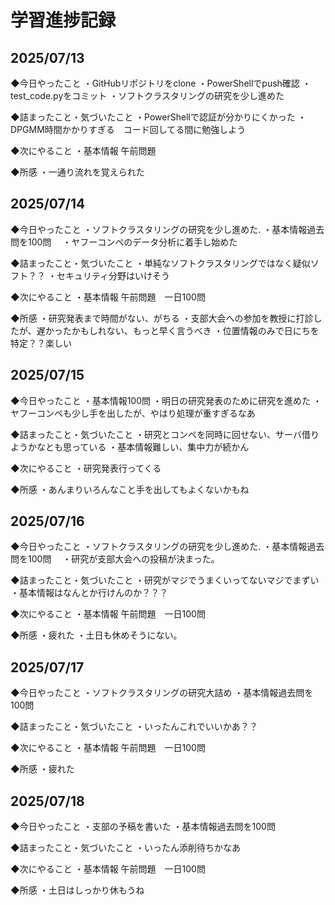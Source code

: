 # 学習進捗記録

## 2025/07/13

◆今日やったこと
・GitHubリポジトリをclone
・PowerShellでpush確認
・test_code.pyをコミット
・ソフトクラスタリングの研究を少し進めた

◆詰まったこと・気づいたこと
・PowerShellで認証が分かりにくかった
・DPGMM時間かかりすぎる　コード回してる間に勉強しよう

◆次にやること
・基本情報 午前問題

◆所感
・一通り流れを覚えられた

## 2025/07/14

◆今日やったこと
・ソフトクラスタリングの研究を少し進めた.
・基本情報過去問を100問　
・ヤフーコンペのデータ分析に着手し始めた

◆詰まったこと・気づいたこと
・単純なソフトクラスタリングではなく疑似ソフト？？
・セキュリティ分野はいけそう

◆次にやること
・基本情報 午前問題　一日100問

◆所感
・研究発表まで時間がない、がちる
・支部大会への参加を教授に打診したが、遅かったかもしれない、もっと早く言うべき
・位置情報のみで日にちを特定？？楽しい

## 2025/07/15

◆今日やったこと
・基本情報100問
・明日の研究発表のために研究を進めた
・ヤフーコンペも少し手を出したが、やはり処理が重すぎるなあ

◆詰まったこと・気づいたこと
・研究とコンペを同時に回せない、サーバ借りようかなとも思っている
・基本情報難しい、集中力が続かん

◆次にやること
・研究発表行ってくる

◆所感
・あんまりいろんなこと手を出してもよくないかもね

## 2025/07/16

◆今日やったこと
・ソフトクラスタリングの研究を少し進めた.
・基本情報過去問を100問　
・研究が支部大会への投稿が決まった。

◆詰まったこと・気づいたこと
・研究がマジでうまくいってないマジでまずい
・基本情報はなんとか行けんのか？？？

◆次にやること
・基本情報 午前問題　一日100問

◆所感
・疲れた
・土日も休めそうにない。

## 2025/07/17

◆今日やったこと
・ソフトクラスタリングの研究大詰め
・基本情報過去問を100問　


◆詰まったこと・気づいたこと
・いったんこれでいいかあ？？

◆次にやること
・基本情報 午前問題　一日100問

◆所感
・疲れた
## 2025/07/18

◆今日やったこと
・支部の予稿を書いた
・基本情報過去問を100問　

◆詰まったこと・気づいたこと
・いったん添削待ちかなあ

◆次にやること
・基本情報 午前問題　一日100問

◆所感
・土日はしっかり休もうね

